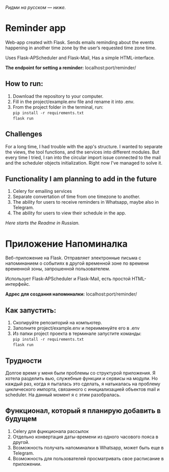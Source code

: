 <i>Ридми на русском — ниже.</i>
# Reminder app

Web-app created with Flask. Sends emails reminding about the events happening in another time zone by the user’s requested time zone time.

Uses Flask-APScheduler and Flask-Mail, Has a simple HTML-interface.

<p><b>The endpoint for setting a reminder:</b> localhost:port/reminder/</p>

## How to run:

1. Download the repository to your computer.
2. Fill in the project/example.env file and rename it into .env.
3. From the project folder in the terminal, run:<br>
`pip install -r requirements.txt`<br>
`flask run`

## Challenges

For a long time, I had trouble with the app's structure. I wanted to separate the views, the tool functions, and the services into different modules. But every time I tried, I ran into the circular import issue connected to the mail and the scheduler objects initialization. Right now I've managed to solve it.

## Functionality I am planning to add in the future

1) Celery for emailing services
2) Separate convertation of time from one timezone to another.
3) The ability for users to receive reminders in Whatsapp, maybe also in Telegram.
4) The ability for users to view their schedule in the app.

<i>Here starts the Readme in Russian.</i>

# Приложение Напоминалка

Веб-приложение на Flask. Отправляет электронные письма с напоминанием о событиях в другой временной зоне по времени временной зоны, запрошенной пользователем.

Использует Flask-APScheduler и Flask-Mail, есть простой HTML-интерфейс.

<p><b>Адрес для создания напоминалки:</b> localhost:port/reminder/</p>

## Как запустить:

1. Скопируйте репозиторий на компьютер.
2. Заполните project/example.env и переименуйте его в .env
3. Из папки project проекта в терминале запустите команды:<br>
`pip install -r requirements.txt`<br>
`flask run`

## Трудности

Долгое время у меня были проблемы со структурой приложения. Я хотела разделить вью, служебные функции и сервисы на модули. Но каждый раз, когда я пыталась это сделать, я натыкалась на проблему циклического импорта, связанного с инициализацией объектов mail и scheduler. На данный момент я с этим разобралась.

## Функционал, который я планирую добавить в будущем

1) Celery для фцнкционала рассылок
2) Отдельно конвертация даты-времени из одного часового пояса в другой.
3) Возможность получать напоминалки в Whatsapp, может быть еще в Telegram.
4) Возможность для пользователей просматривать свое расписание в приложении.
